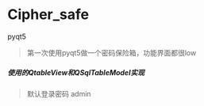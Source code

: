 # Cipher_safe
pyqt5

> 第一次使用pyqt5做一个密码保险箱，功能界面都很low

##### 使用的QtableView和QSqlTableModel实现
> 默认登录密码 admin
